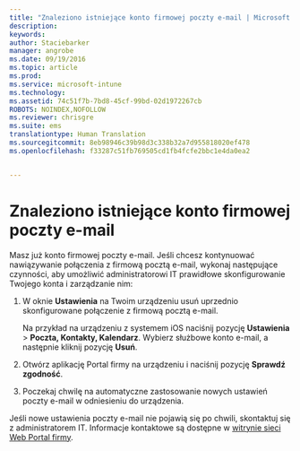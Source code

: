 ```yaml
---
title: "Znaleziono istniejące konto firmowej poczty e-mail | Microsoft Intune"
description: 
keywords: 
author: Staciebarker
manager: angrobe
ms.date: 09/19/2016
ms.topic: article
ms.prod: 
ms.service: microsoft-intune
ms.technology: 
ms.assetid: 74c51f7b-7bd8-45cf-99bd-02d1972267cb
ROBOTS: NOINDEX,NOFOLLOW
ms.reviewer: chrisgre
ms.suite: ems
translationtype: Human Translation
ms.sourcegitcommit: 8eb98946c39b98d3c338b32a7d955818020ef478
ms.openlocfilehash: f33287c51fb769505cd1fb4fcfe2bbc1e4da0ea2


---
```


# Znaleziono istniejące konto firmowej poczty e-mail
Masz już konto firmowej poczty e-mail. Jeśli chcesz kontynuować nawiązywanie połączenia z firmową pocztą e-mail, wykonaj następujące czynności, aby umożliwić administratorowi IT prawidłowe skonfigurowanie Twojego konta i zarządzanie nim:

1.  W oknie **Ustawienia** na Twoim urządzeniu usuń uprzednio skonfigurowane połączenie z firmową pocztą e-mail.

    Na przykład na urządzeniu z systemem iOS naciśnij pozycję **Ustawienia** &gt; **Poczta, Kontakty, Kalendarz**. Wybierz służbowe konto e-mail, a następnie kliknij pozycję **Usuń**.

2.  Otwórz aplikację Portal firmy na urządzeniu i naciśnij pozycję **Sprawdź zgodność**.

3.  Poczekaj chwilę na automatyczne zastosowanie nowych ustawień poczty e-mail w odniesieniu do urządzenia.

Jeśli nowe ustawienia poczty e-mail nie pojawią się po chwili, skontaktuj się z administratorem IT. Informacje kontaktowe są dostępne w [witrynie sieci Web Portal firmy](http://portal.manage.microsoft.com).



<!--HONumber=Oct16_HO2-->


